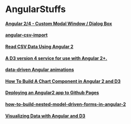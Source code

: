 # AngularStuffs
#### [Angular 2/4 - Custom Modal Window / Dialog Box](http://jasonwatmore.com/post/2017/01/24/angular-2-custom-modal-window-dialog-box)
#### [angular-csv-import](https://www.npmjs.com/package/angular-csv-import)
#### [Read CSV Data Using Angular 2](http://blog.sodhanalibrary.com/2016/10/read-csv-data-using-angular-2.html)
#### [A D3 version 4 service for use with Angular 2+.](https://github.com/tomwanzek/d3-ng2-service)
#### [data-driven Angular animations](https://github.com/tomwanzek/ngx-anime)
#### [How To Build A Chart Component in Angular 2 and D3 ](http://mean.expert/2016/09/17/angular-2-chart-component-revised/)
#### [Deploying an Angular2 app to Github Pages](http://colinmorris.github.io/blog/ng2-poor-mans-deploy)
#### [how-to-build-nested-model-driven-forms-in-angular-2](https://scotch.io/tutorials/how-to-build-nested-model-driven-forms-in-angular-2)

#### [Visualizing Data with Angular and D3](https://medium.com/@lsharir/visualizing-data-with-angular-and-d3-209dde784aeb)
